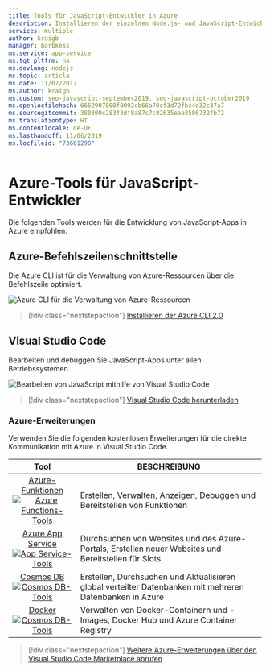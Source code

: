 ```yaml
---
title: Tools für JavaScript-Entwickler in Azure
description: Installieren der einzelnen Node.js- und JavaScript-Entwicklungstools in Azure
services: multiple
author: kraigb
manager: barbkess
ms.service: app-service
ms.tgt_pltfrm: na
ms.devlang: nodejs
ms.topic: article
ms.date: 11/07/2017
ms.author: kraigb
ms.custom: seo-javascript-september2019, seo-javascript-october2019
ms.openlocfilehash: 6652907800f0092cb66a70cf3d72fbc4e32c37a7
ms.sourcegitcommit: 380300c283f3df8a87c7c02635eae3596732fb72
ms.translationtype: HT
ms.contentlocale: de-DE
ms.lasthandoff: 11/06/2019
ms.locfileid: "73661290"
---
```

# <a name="azure-tools-for-javascript-developers"></a>Azure-Tools für JavaScript-Entwickler
Die folgenden Tools werden für die Entwicklung von JavaScript-Apps in Azure empfohlen:

## <a name="azure-cli"></a>Azure-Befehlszeilenschnittstelle
Die Azure CLI ist für die Verwaltung von Azure-Ressourcen über die Befehlszeile optimiert.

![Azure CLI für die Verwaltung von Azure-Ressourcen](media/node-azure-tools/azure-cli.png)
 
> [!div class="nextstepaction"]
> [Installieren der Azure CLI 2.0](/cli/azure/install-az-cli2)

## <a name="visual-studio-code"></a>Visual Studio Code
Bearbeiten und debuggen Sie JavaScript-Apps unter allen Betriebssystemen.

![Bearbeiten von JavaScript mithilfe von Visual Studio Code](media/node-azure-tools/visual-studio-code-debug-javascript.png)

> [!div class="nextstepaction"]
> [Visual Studio Code herunterladen](https://code.visualstudio.com)

### <a name="azure-extensions"></a>Azure-Erweiterungen
Verwenden Sie die folgenden kostenlosen Erweiterungen für die direkte Kommunikation mit Azure in Visual Studio Code.

| Tool | BESCHREIBUNG  |
|:---------:|---------|
| [Azure-Funktionen](https://marketplace.visualstudio.com/items?itemName=ms-azuretools.vscode-azurefunctions) <br> [![Azure Functions-Tools](media/node-azure-tools/icon-azure-functions.png)](https://marketplace.visualstudio.com/items?itemName=ms-azuretools.vscode-azurefunctions) | Erstellen, Verwalten, Anzeigen, Debuggen und Bereitstellen von Funktionen|
| [Azure App Service](https://marketplace.visualstudio.com/items?itemName=ms-azuretools.vscode-azureappservice) <br> [![App Service-Tools](media/node-azure-tools/icon-azure-app-service.png)](https://marketplace.visualstudio.com/items?itemName=ms-azuretools.vscode-azureappservice) | Durchsuchen von Websites und des Azure-Portals, Erstellen neuer Websites und Bereitstellen für Slots |
| [Cosmos DB ](https://marketplace.visualstudio.com/items?itemName=ms-azuretools.vscode-cosmosdb)  <br> [![Cosmos DB-Tools](media/node-azure-tools/icon-cosmos-db.png)](https://marketplace.visualstudio.com/items?itemName=ms-azuretools.vscode-cosmosdb)| Erstellen, Durchsuchen und Aktualisieren global verteilter Datenbanken mit mehreren Datenbanken in Azure |
| [Docker](https://marketplace.visualstudio.com/items?itemName=formulahendry.docker-explorer)   <br> [![Cosmos DB-Tools](media/node-azure-tools/icon-docker.png)](https://marketplace.visualstudio.com/items?itemName=formulahendry.docker-explorer)| Verwalten von Docker-Containern und -Images, Docker Hub und Azure Container Registry |

> [!div class="nextstepaction"]
> [Weitere Azure-Erweiterungen über den Visual Studio Code Marketplace abrufen](https://marketplace.visualstudio.com/search?term=azure&target=VSCode&category=All%20categories&sortBy=Relevance)
